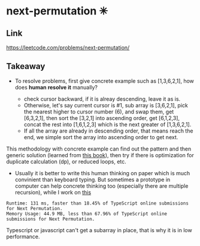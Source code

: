 # next-permutation ✳

## Link

https://leetcode.com/problems/next-permutation/

## Takeaway

- To resolve problems, first give concrete example such as [1,3,6,2,1], how does **human resolve it** manually?

  - check cursor backward, if it is alreay descending, leave it as is.
  - Otherwise, let's say current cursor is #1, sub array is [3,6,2,1], pick the nearest higher to cursor number (6), and swap them, get [6,3,2,1], then sort the [3,2,1] into ascending order, get [6,1,2,3], concat the rest into [1,6,1,2,3] which is the next greater of [1,3,6,2,1].
  - If all the array are already in descending order, that means reach the end, we simple sort the array into ascending order to get next.

This methodology with concrete example can find out the pattern and then generic solution (learned from [this book](http://www.math.brown.edu/johsilve/frinttocprefintro.pdf)), then try if there is optimization for duplicate calculation (dp), or reduced loops, etc.

- Usually it is better to write this human thinking on paper which is much convinient than keyboard typing. But sometimes a prototype in computer can help concrete thinking too (especially there are multiple recursion), while I work on [this](../combination-sum/combination-sum.ts)

```
Runtime: 131 ms, faster than 18.45% of TypeScript online submissions for Next Permutation.
Memory Usage: 44.9 MB, less than 67.96% of TypeScript online submissions for Next Permutation.
```

Typescript or javascript can't get a subarray in place, that is why it is in low performance.
